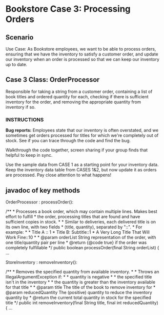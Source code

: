 # Bookstore Case 3: Processing Orders

Scenario
--------

Use Case: As Bookstore employees, we want to be able to process orders, ensuring that we have the inventory to satisfy a customer order, and update our inventory when an order is processed so that we can keep our inventory up to date.

Case 3 Class: OrderProcessor
----------------------------

Responsible for taking a string from a customer order, containing a list of book titles and ordered quantity for each, checking if there is sufficient inventory for the order, and removing the appropriate quantity from inventory if so.

### INSTRUCTIONS

**Bug reports:** Employees state that our inventory is often overstated, and we sometimes get orders processed for titles for which we're completely out of stock. See if you can trace through the code and find the bug.

Walkthrough the code together, screen sharing if your group finds that helpful to keep in sync.

Use the sample data from CASE 1 as a starting point for your inventory data. Keep the inventory data table from CASES 1&2, but now update it as orders are processed. Pay close attention to what happens!

javadoc of key methods
----------------------

OrderProcessor : processOrder():

/\*\*
\* Processes a book order, which may contain multiple lines. Makes best effort to fulfill
\* the order, processing titles that are found and have sufficient copies in stock.
\*
\* Similar to deliveries, each delivered title is on its own line, with two fields
\* (title, quantity), separated by "::".
\* For example:
\*
\* Title A :: 1
\* Title B: Subtitle::1
\* A Very Long Title That Will Work Fine::10
\*
\* @param orderList String representation of the order, with one title/quantity pair per line
\* @return {@code true} if the order was completely fulfillable
\*/
public boolean processOrder(final String orderList) { ...

StoreInventory : removeInventory():

/\*\*
\* Removes the specified quantity from available inventory.
\*
\* Throws an IllegalArgumentException if:
\*     \* quantity is negative
\*     \* the specified title isn't in the inventory
\*     \* the quantity is greater than the inventory available for that title
\*
\* @param title The title of the book to remove inventory for
\* @param reducedQuantity The (positive) quantity to reduce the inventory quantity by
\* @return the current total quantity in stock for the specified title
\*/
public int removeInventory(final String title, final int reducedQuantity) { ...
